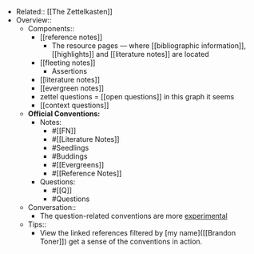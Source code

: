 - Related:: [[The Zettelkasten]]
- Overview::
    - Components::
        - [[reference notes]]
            - The resource pages — where [[bibliographic information]], [[highlights]] and [[literature notes]] are located
        - [[fleeting notes]]
            - Assertions 
        - [[literature notes]]
        - [[evergreen notes]]
        - zettel questions = [[open questions]] in this graph it seems
        - [[context questions]]
    - **Official Conventions:**
        - Notes:
            - #[[FN]]
            - #[[Literature Notes]]
            - #Seedlings
            - #Buddings
            - #[[Evergreens]]
            - #[[Reference Notes]]
        - Questions:
            - #[[Q]]
            - #Questions
    - Conversation::
        - The question-related conventions are more [experimental]([[Experiments]])
    - Tips::
        - View the linked references filtered by [my name]([[Brandon Toner]]) get a sense of the conventions in action.
